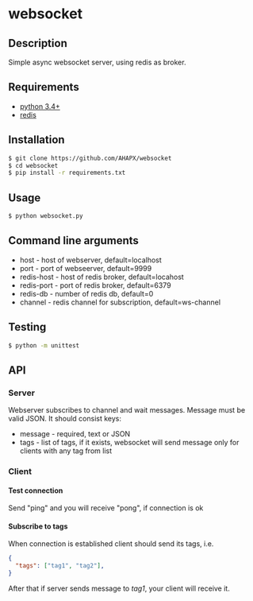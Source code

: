 # websocket

## Description
Simple async websocket server, using redis as broker.

## Requirements
- [python 3.4+](https://www.python.org/download/releases/3.4.0/)
- [redis](http://redis.io/download)

## Installation
```bash
$ git clone https://github.com/AHAPX/websocket
$ cd websocket
$ pip install -r requirements.txt
```

## Usage
```bash
$ python websocket.py
```

## Command line arguments
- host - host of webserver, default=localhost
- port - port of webseerver, default=9999
- redis-host - host of redis broker, default=locahost
- redis-port - port of redis broker, default=6379
- redis-db - number of redis db, default=0
- channel - redis channel for subscription, default=ws-channel

## Testing
```bash
$ python -m unittest
```

## API
### Server
Webserver subscribes to channel and wait messages. Message must be valid JSON.
It should consist keys:
- message - required, text or JSON
- tags - list of tags, if it exists, websocket will send message only for clients with any tag from list

### Client
#### Test connection
Send "ping" and you will receive "pong", if connection is ok

#### Subscribe to tags
When connection is established client should send its tags, i.e.
```json
{
  "tags": ["tag1", "tag2"],
}
```
After that if server sends message to *tag1*, your client will receive it.
